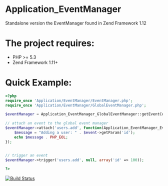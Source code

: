 Application_EventManager
========================

Standalone version the EventManager found in Zend Framework 1.12


The project requires:
==============================

* PHP >= 5.3
* Zend Framework 1.11+


Quick Example:
==============================


```php
<?php
require_once 'Application/EventManager/EventManager.php';
require_once 'Application/EventManager/GlobalEventManager.php';

$eventManager = Application_EventManager_GlobalEventManager::getEventCollection();

// attach an event to the global event manager
$eventManager->attach('users.add', function(Application_EventManager_Event $event) {
	$message = "Adding a user: " . $event->getParam('id');
	echo $message . PHP_EOL;
});


// trigger an event
$eventManager->trigger('users.add', null, array('id' => 100));

?>
```
[![Build Status](https://secure.travis-ci.org/aporat/Application_EventManager.png)](http://travis-ci.org/aporat/Application_EventManager)
